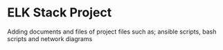 # ELK Stack Project
Adding documents and files of project files
such as; ansible scripts, bash scripts and network diagrams
